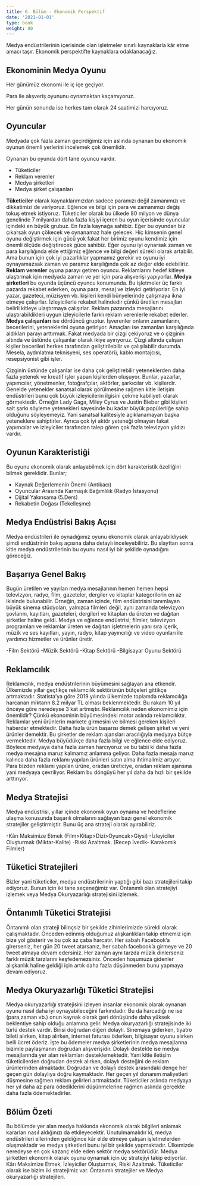 ```yaml
---
title: 6. Bölüm - Ekonomik Perspektif
date: '2021-01-01'
type: book
weight: 80
---
```


Medya endüstrilerinin içerisinde olan işletmeler sınırlı kaynaklarla kâr etme amacı taşır. Ekonomik perspektifte kaynaklara odaklanacağız. 



<!--more-->

## Ekonominin Medya Oyunu 

Her günümüz ekonomi ile iç içe geçiyor. 

Para ile alışveriş oyununu oynamaktan kaçamıyoruz. 

Her günün sonunda ise herkes tam olarak 24 saatimizi harcıyoruz. 

## Oyuncular

Medyada çok fazla zaman geçirdiğimiz için aslında oynanan bu ekonomik oyunun önemli yerlerini incelemek çok önemlidir. 

Oynanan bu oyunda dört tane oyuncu vardır. 
- Tüketiciler
- Reklam verenler 
- Medya şirketleri 
- Medya şirket çalışanları 

**Tüketiciler** olarak kaynaklarımızdan sadece paramızı değil zamanımızı ve dikkatimizi de veriyoruz. Eğlence ve bilgi için para ve zamanımızı değiş tokuş etmek istiyoruz. Tüketiciler olarak bu ülkede 80 milyon ve dünya genelinde 7 milyardan daha fazla kişiyi içeren bu oyun içerisinde oyuncular içindeki en büyük grubuz. En fazla kaynağa sahibiz. Eğer bu oyundan biz çıkarsak oyun çökecek ve oynanamaz hale gelecek. Hiç kimsenin genel oyunu değiştirmek için gücü yok fakat her birimiz oyunu kendimiz için önemli ölçüde değiştirecek güce sahibiz. Eğer oyunu iyi oynarsak zaman ve para karşılığında elde ettiğimiz eğlence ve bilgi değeri sürekli olarak artabilir. Ama bunun için çok iyi pazarlıklar yapmamız gerekir ve oyunu iyi oynayamazsak zaman ve paramız karşılığında çok az değer elde edebiliriz. 
**Reklam verenler** oyuna parayı getiren oyuncu. Reklamlarını hedef kitleye ulaştırmak için medyada zaman ve yer için para alışverişi yapıyorlar. 
**Medya şirketleri** bu oyunda üçüncü oyuncu konumunda. Bu işletmeler üç farklı pazarda rekabet ederken, oyuna para, mesaj ve izleyici getiriyorlar. En iyi yazar, gazeteci, müzisyen vb. kişileri kendi bünyelerinde çalışmaya ikna etmeye çalışırlar. İzleyicilerle rekabet halindedir çünkü üretilen mesajları belirli kitleye ulaştırmaya çalışırlar. Reklam pazarında mesajlarını ulaştırabildikleri uygun izleyicilerle farklı reklam verenlerle rekabet ederler. 
**Medya çalışanları** ise dördüncü gruptur. İşverenler onların zamanlarını, becerilerini, yeteneklerini oyuna getiriyor. Amaçları ise zamanları karşılığında aldıkları parayı arttırmak. Fakat medyada bir çizgi çekiyoruz ve o çizginin altında ve üstünde çalışanlar olarak ikiye ayırıyoruz. Çizgi altında çalışan kişiler becerileri herkes tarafından geliştirilebilir ve çalışılabilir durumda. Mesela, aydınlatma teknisyeni, ses operatörü, kablo montajcısı, resepsiyonist gibi işler. 

Çizginin üstünde çalışanlar ise daha çok geliştirebilir yeteneklerden daha fazla yetenek ve kreatif işler yapan kişilerden oluşuyor. Bunlar, yazarlar, yapımcılar, yönetmenler, fotoğrafçılar, aktörler, şarkıcılar vb. kişilerdir. 
Genelde yetenekler sanatsal olarak görülmesine rağmen kitle iletişim endüstrileri bunu çok büyük izleyicilerin ilgisini çekme kabiliyeti olarak görmektedir. Örneğin Lady Gaga, Miley Cyrus ve Justin Bieber gibi kişileri salt şarkı söyleme yetenekleri sayesinde bu kadar büyük popülerliğe sahip olduğunu söyleyemeyiz. Yani sanatsal kalitesiyle açıklanamayan başka yeteneklere sahiptirler. Ayrıca çok iyi aktör yeteneği olmayan fakat yapımcılar ve izleyiciler tarafından talep gören çok fazla televizyon yıldızı vardır. 


## Oyunun Karakteristiği

Bu oyunu ekonomik olarak anlayabilmek için dört karakteristik özelliğini bilmek gereklidir. Bunlar; 

- Kaynak Değerlemenin Önemi (Antikacı)
- Oyuncular Arasında Karmaşık Bağımlılık (Radyo İstasyonu)
- Dijital Yakınsama (5.Ders)
- Rekabetin Doğası (Tekelleşme)


## Medya Endüstrisi Bakış Açısı

Medya endüstrileri ile oynadığımız oyunu ekonomik olarak anlayabildiysek şimdi endüstrinin bakış açısına daha detaylı inceleyebiliriz. Bu slayttan sonra kitle medya endüstrilerinin bu oyunu nasıl iyi bir şekilde oynadığını göreceğiz. 

## Başarıya Genel Bakış 

Bugün üretilen ve yayılan medya mesajlarının hemen hemen hepsi televizyon, radyo, film, gazeteler, dergiler ve kitaplar kategorilerin en az ikisinde bulunabilir. 
Örneğin, zaman içinde, film endüstrisini tanımlayan büyük sinema stüdyoları, yalnızca filmleri değil, aynı zamanda televizyon şovlarını, kayıtları, gazeteleri, dergileri ve kitapları da üreten ve dağıtan şirketler haline geldi. 
Medya ve eğlence endüstrisi; filmler, televizyon programları ve reklamlar üreten ve dağıtan işletmelerin yanı sıra içerik, müzik ve ses kayıtları, yayın, radyo, kitap yayıncılığı ve video oyunları ile yardımcı hizmetler ve ürünler üretir.

-Film Sektörü
-Müzik Sektörü
-Kitap Sektörü
-Bilgisayar Oyunu Sektörü


## Reklamcılık

Reklamcılık, medya endüstrilerinin büyümesini sağlayan ana etkendir. Ülkemizde yıllar geçtikçe reklamcılık sektörünün bütçeleri gittikçe artmaktadır. Statista’ya göre 2019 yılında ülkemizde toplamda reklamcılığa harcanan miktarın 8.2 milyar TL olması beklenmektedir. Bu rakam 10 yıl önceye göre neredeyse 3 kat artmıştır. 
Reklamcılık neden ekonomimiz için önemlidir? Çünkü ekonominin büyümesindeki motor aslında reklamcılıktır. Reklamlar yeni ürünlerin markete girmesini ve bilmesi gereken kişileri haberdar etmektedir. Daha fazla ürün başarısı demek gelişen şirket ve yeni ürünler demektir. Bu şirketler de reklam ajansları aracılığıyla medyaya bütçe vermektedir. Medya büyüdükçe daha fazla bilgi ve eğlence elde ediyoruz. Böylece medyaya daha fazla zaman harcıyoruz ve bu tabii ki daha fazla medya mesajına maruz kalmamız anlamına geliyor. Daha fazla mesaja maruz kalınca daha fazla reklamı yapılan ürünleri satın alma ihtimalimiz artıyor. Para bizden reklamı yapılan ürüne, oradan üreticiye, oradan reklam ajansına yani medyaya çevriliyor. Reklam bu döngüyü her yıl daha da hızlı bir şekilde arttırıyor. 

## Medya Stratejisi

Medya endüstrisi, yıllar içinde ekonomik oyun oynama ve hedeflerine ulaşma konusunda başarılı olmalarını sağlayan bazı genel ekonomik stratejiler geliştirmiştir. 
Bunu üç ana strateji olarak ayırabiliriz. 

-Kârı Maksimize Etmek (Film>Kitap>Dizi>Oyuncak>Giysi)
-İzleyiciler Oluşturmak (Miktar-Kalite)
-Riski Azaltmak. (Recep İvedik- Karakomik Filmler)


## Tüketici Stratejileri

Bizler yani tüketiciler, medya endüstrilerinin yaptığı gibi bazı stratejileri takip ediyoruz. Bunun için iki tane seçeneğimiz var. Öntanımlı olan stratejiyi izlemek veya Medya Okuryazarlığı stratejisini izlemek.

## Öntanımlı Tüketici Stratejisi

Öntanımlı olan strateji bilinçsiz bir şekilde zihinlerimizde sürekli olarak çalışmaktadır. 
Önceden edinmiş olduğumuz alışkanlıkları takip etmemiz için bize yol gösterir ve bu çok az çaba harcatır. 
Her sabah Facebook’a girerseniz, her gün 20 tweet atarsanız, her sabah facebook’a girmeye ve 20 tweet atmaya devam edersiniz. 
Her zaman aynı tarzda müzik dinlerseniz farklı müzik tarzlarını keşfedemezsiniz. 
Önceden hoşumuza gidenler alışkanlık haline geldiği için artık daha fazla düşünmeden bunu yapmaya devam ediyoruz. 


## Medya Okuryazarlığı Tüketici Stratejisi

Medya okuryazarlığı stratejisini izleyen insanlar ekonomik olarak oynanan oyunu nasıl daha iyi oynayabileceğini farkındadır. 
Bu da harcadığı ne ise (para,zaman vb.) onun kaynak olarak geri dönüşünde daha yüksek beklentiye sahip olduğu anlamına gelir. 
Medya okuryazarlığı stratejisinde iki türlü destek vardır. Birisi doğrudan diğeri dolaylı. Sinemaya giderken, tiyatro bileti alırken, kitap alırken, internet faturası öderken, bilgisayar oyunu alırken belli ücret öderiz. İşte bu ödemeler medya şirketlerinin medya mesajlarına bizimle paylaşmanın doğrudan alışverişidir. Dolaylı destekte ise medya mesajlarında yer alan reklamları desteklemektedir. Yani kitle iletişim tüketicilerden doğrudan destek alırken, dolaylı desteğini de reklam ürünlerinden almaktadır. 
Doğrudan ve dolaylı destek arasındaki denge her geçen gün dolaylıya doğru kaymaktadır. Her geçen yıl donanım maliyetleri düşmesine rağmen reklam gelirleri artmaktadır. Tüketiciler aslında medyaya her yıl daha az para ödediklerini düşünmelerine rağmen aslında gerçekte daha fazla ödemektedirler. 


## Bölüm Özeti

Bu bölümde yer alan medya hakkında ekonomik olarak bilgileri anlamak kararları nasıl aldığınızı da etkileyecektir. Unutulmamalıdır ki, medya endüstrileri ellerinden geldiğince kâr elde etmeye çalışan işletmelerden oluşmaktadır ve medya şirketleri bunu iyi bir şekilde yapmaktadır. Ülkemizde neredeyse en çok kazanç elde eden sektör medya sektörüdür. 
Medya şirketleri ekonomik olarak oyunu oynamak için üç stratejiyi takip ediyorlar. Kârı Maksimize Etmek, İzleyiciler Oluşturmak, Riski Azaltmak. 
Tüketiciler olarak ise bizim iki stratejimiz var. Öntanımlı stratejiler ve Medya okuryazarlığı stratejileri. 








